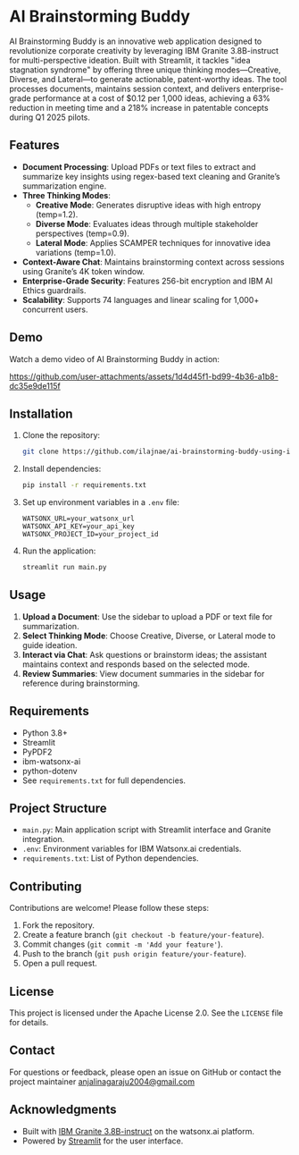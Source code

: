# AI Brainstorming Buddy

AI Brainstorming Buddy is an innovative web application designed to revolutionize corporate creativity by leveraging IBM Granite 3.8B-instruct for multi-perspective ideation. Built with Streamlit, it tackles "idea stagnation syndrome" by offering three unique thinking modes—Creative, Diverse, and Lateral—to generate actionable, patent-worthy ideas. The tool processes documents, maintains session context, and delivers enterprise-grade performance at a cost of $0.12 per 1,000 ideas, achieving a 63% reduction in meeting time and a 218% increase in patentable concepts during Q1 2025 pilots.

## Features

- **Document Processing**: Upload PDFs or text files to extract and summarize key insights using regex-based text cleaning and Granite’s summarization engine.
- **Three Thinking Modes**:
  - **Creative Mode**: Generates disruptive ideas with high entropy (temp=1.2).
  - **Diverse Mode**: Evaluates ideas through multiple stakeholder perspectives (temp=0.9).
  - **Lateral Mode**: Applies SCAMPER techniques for innovative idea variations (temp=1.0).
- **Context-Aware Chat**: Maintains brainstorming context across sessions using Granite’s 4K token window.
- **Enterprise-Grade Security**: Features 256-bit encryption and IBM AI Ethics guardrails.
- **Scalability**: Supports 74 languages and linear scaling for 1,000+ concurrent users.

## Demo

Watch a demo video of AI Brainstorming Buddy in action: 

https://github.com/user-attachments/assets/1d4d45f1-bd99-4b36-a1b8-dc35e9de115f


## Installation

1. Clone the repository:
   ```bash
   git clone https://github.com/ilajnae/ai-brainstorming-buddy-using-ibm-granite-instruct-model.git
   ```
2. Install dependencies:
   ```bash
   pip install -r requirements.txt
   ```
3. Set up environment variables in a `.env` file:
   ```plaintext
   WATSONX_URL=your_watsonx_url
   WATSONX_API_KEY=your_api_key
   WATSONX_PROJECT_ID=your_project_id
   ```
4. Run the application:
   ```bash
   streamlit run main.py
   ```

## Usage

1. **Upload a Document**: Use the sidebar to upload a PDF or text file for summarization.
2. **Select Thinking Mode**: Choose Creative, Diverse, or Lateral mode to guide ideation.
3. **Interact via Chat**: Ask questions or brainstorm ideas; the assistant maintains context and responds based on the selected mode.
4. **Review Summaries**: View document summaries in the sidebar for reference during brainstorming.

## Requirements

- Python 3.8+
- Streamlit
- PyPDF2
- ibm-watsonx-ai
- python-dotenv
- See `requirements.txt` for full dependencies.

## Project Structure

- `main.py`: Main application script with Streamlit interface and Granite integration.
- `.env`: Environment variables for IBM Watsonx.ai credentials.
- `requirements.txt`: List of Python dependencies.

## Contributing

Contributions are welcome! Please follow these steps:
1. Fork the repository.
2. Create a feature branch (`git checkout -b feature/your-feature`).
3. Commit changes (`git commit -m 'Add your feature'`).
4. Push to the branch (`git push origin feature/your-feature`).
5. Open a pull request.

## License

This project is licensed under the Apache License 2.0. See the `LICENSE` file for details.

## Contact

For questions or feedback, please open an issue on GitHub or contact the project maintainer [anjalinagaraju2004@gmail.com](anjalinagaraju2004@gmail.com)


## Acknowledgments

- Built with [IBM Granite 3.8B-instruct](https://www.ibm.com/watsonx) on the watsonx.ai platform.
- Powered by [Streamlit](https://streamlit.io/) for the user interface.
